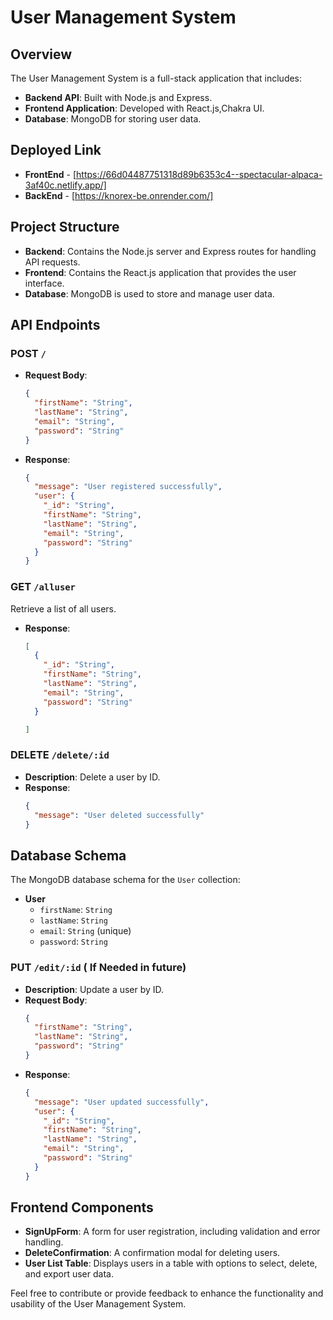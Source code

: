 # User Management System

## Overview

The User Management System is a full-stack application that includes:

- **Backend API**: Built with Node.js and Express.
- **Frontend Application**: Developed with React.js,Chakra UI.
- **Database**: MongoDB for storing user data.

## Deployed Link
 - **FrontEnd** - [https://66d04487751318d89b6353c4--spectacular-alpaca-3af40c.netlify.app/]
 - **BackEnd**  - [https://knorex-be.onrender.com/]

## Project Structure

- **Backend**: Contains the Node.js server and Express routes for handling API requests.
- **Frontend**: Contains the React.js application that provides the user interface.
- **Database**: MongoDB is used to store and manage user data.

## API Endpoints

### **POST** `/`

- **Request Body**:
    ```json
    {
      "firstName": "String",
      "lastName": "String",
      "email": "String",
      "password": "String"
    }
    ```
- **Response**:
    ```json
    {
      "message": "User registered successfully",
      "user": {
        "_id": "String",
        "firstName": "String",
        "lastName": "String",
        "email": "String",
        "password": "String"
      }
    }
    ```

### **GET** `/alluser`

 Retrieve a list of all users.
- **Response**:
    ```json
    [
      {
        "_id": "String",
        "firstName": "String",
        "lastName": "String",
        "email": "String",
        "password": "String"
      }
    
    ]
    ```


### **DELETE** `/delete/:id`

- **Description**: Delete a user by ID.
- **Response**:
    ```json
    {
      "message": "User deleted successfully"
    }
    ```

## Database Schema

The MongoDB database schema for the `User` collection:

- **User**
  - `firstName`: `String`
  - `lastName`: `String`
  - `email`: `String` (unique)
  - `password`: `String`
### **PUT** `/edit/:id`  ( If Needed in future)

- **Description**: Update a user by ID.
- **Request Body**:
    ```json
    {
      "firstName": "String",
      "lastName": "String",
      "password": "String"
    }
    ```
- **Response**:
    ```json
    {
      "message": "User updated successfully",
      "user": {
        "_id": "String",
        "firstName": "String",
        "lastName": "String",
        "email": "String",
        "password": "String"
      }
    }
    ```
## Frontend Components

- **SignUpForm**: A form for user registration, including validation and error handling.
- **DeleteConfirmation**: A confirmation modal for deleting users.
- **User List Table**: Displays users in a table with options to select, delete, and export user data.


Feel free to contribute or provide feedback to enhance the functionality and usability of the User Management System.
  

